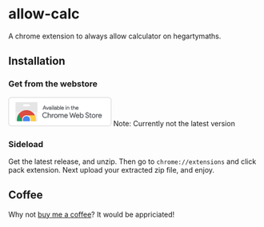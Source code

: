 # allow-calc
A chrome extension to always allow calculator on hegartymaths.

## Installation
### Get from the webstore
[![Get on the webstore](https://github.com/jacobhq/allow-calc/blob/main/webstore-small.png)](https://chrome.google.com/webstore/detail/hegarty-allow-calculator/ompglifjmnnpmfoomlgonhoaehkbbndm?hl=en-GB)
Note: Currently not the latest version
### Sideload
Get the latest release, and unzip. Then go to `chrome://extensions` and click pack extension. Next upload your extracted zip file, and enjoy.

## Coffee
Why not <a href="https://www.buymeacoffee.com/jem" target="_blank">buy me a coffee</a>? It would be appriciated!
